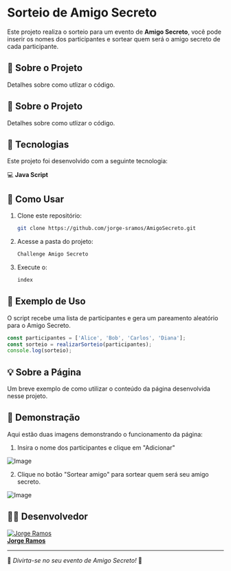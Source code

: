 # Sorteio de Amigo Secreto

Este projeto realiza o sorteio para um evento de **Amigo Secreto**, você pode inserir os nomes dos participantes e sortear quem será o amigo secreto de cada participante.

## 📌 Sobre o Projeto

Detalhes sobre como utlizar o código.

## 📌 Sobre o Projeto

Detalhes sobre como utlizar o código.

## 🚀 Tecnologias

Este projeto foi desenvolvido com a seguinte tecnologia:

💻 **Java Script**

## 📌 Como Usar

1. Clone este repositório:
   ```bash
   git clone https://github.com/jorge-sramos/AmigoSecreto.git
   ```
2. Acesse a pasta do projeto:
   ```bash
   Challenge Amigo Secreto
   ```
3. Execute o:
   ```bash
   index
   ```
   
## 📄 Exemplo de Uso

O script recebe uma lista de participantes e gera um pareamento aleatório para o Amigo Secreto.

```javascript
const participantes = ['Alice', 'Bob', 'Carlos', 'Diana'];
const sorteio = realizarSorteio(participantes);
console.log(sorteio);
```

## 💡 Sobre a Página

Um breve exemplo de como utilizar o conteúdo da página desenvolvida nesse projeto.

## 📄 Demonstração

Aqui estão duas imagens demonstrando o funcionamento da página:

1. Insira o nome dos participantes e clique em "Adicionar"

![Image](https://github.com/user-attachments/assets/905d8845-1402-46ad-b767-6e12a861fb60)

2. Clique no botão "Sortear amigo" para sortear quem será seu amigo secreto.

![Image](https://github.com/user-attachments/assets/22a604fe-b64c-4c49-9af4-84fbae724e66)

## 🧑‍💻 Desenvolvedor

[![Jorge Ramos](https://github.com/jorge-sramos.png?size=100)](https://github.com/jorge-sramos)  
**[Jorge Ramos](https://github.com/jorge-sramos)**

---

🔹 *Divirta-se no seu evento de Amigo Secreto!* 🎉
